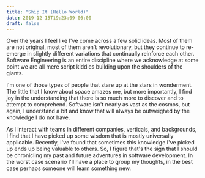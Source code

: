```yaml
---
title: "Ship It (Hello World)"
date: 2019-12-15T19:23:09-06:00
draft: false
---
```


Over the years I feel like I've come across a few solid ideas. Most of them are not original, most of them aren't revolutionary, but they continue to re-emerge in slightly different variations that continually reinforce each other. Software Engineering is an entire discipline where we acknowledge at some point we are all mere script kiddies building upon the shoulders of the giants. 

I'm one of those types of people that stare up at the stars in wonderment. The little that I know about space amazes me, but more importantly, I find joy in the understanding that there is so much more to discover and to attempt to comprehend. Software isn't nearly as vast as the cosmos, but again, I understand a bit and know that will always be outweighed by the knowledge I do not have.

As I interact with teams in different companies, verticals, and backgrounds, I find that I have picked up some wisdom that is mostly universally applicable. Recently, I've found that sometimes this knowledge I've picked up ends up being valuable to others. So, I figure that's the sign that I should be chronicling my past and future adventures in software development. In the worst case scenario I'll have a place to group my thoughts, in the best case perhaps someone will learn something new.